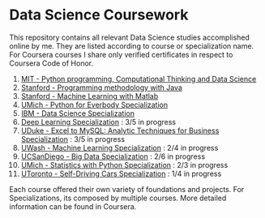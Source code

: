 
# Data Science Coursework

This repository contains all relevant Data Science studies accomplished online by me. They are listed according to course or specialization name. For Coursera courses I share only verified certificates in respect to Coursera Code of Honor.

1. [MIT - Python programming, Computational Thinking and Data Science](https://github.com/jjuinni/Coursework/tree/master/MIT_6.000x)
2. [Stanford - Programming methodology with Java](https://github.com/jjuinni/Coursework/tree/master/Stanford_CS106A) 
3. [Stanford - Machine Learning with Matlab](https://www.coursera.org/account/accomplishments/certificate/QP5FUT2ZUGVB)
4. [UMich - Python for Everbody Specialization](https://www.coursera.org/account/accomplishments/specialization/certificate/2Z7LAWJXN8UA)
5. [IBM - Data Science Specialization](https://www.coursera.org/account/accomplishments/specialization/certificate/YQD4EMUQJSZZ)
6. [Deep Learning Specialization]() : 3/5 in progress
7. [UDuke - Excel to MySQL: Analytic Techniques for Business Specialization]() : 3/5 in progress
8. [UWash - Machine Learning Specialization]() : 2/4 in progress
9. [UCSanDiego - Big Data Specialization]() : 2/6 in progress
10. [UMich - Statistics with Python Specialization]() : 2/3 in progress
11. [UToronto - Self-Driving Cars Specialization]() : 1/4 in progress

Each course offered their own variety of foundations and projects. 
For Specializations, its composed by multiple courses. More detailed information can be found in Coursera.